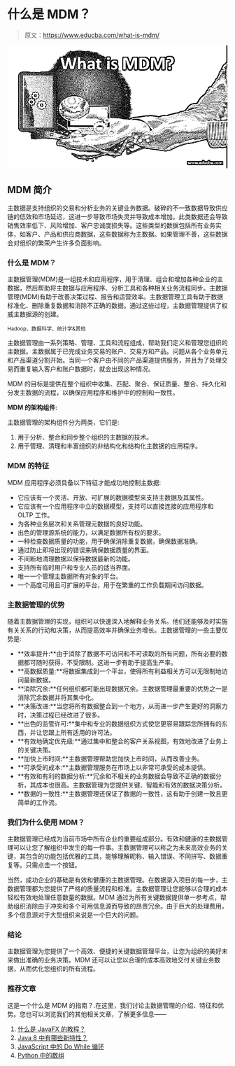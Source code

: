# 什么是 MDM？

> 原文：<https://www.educba.com/what-is-mdm/>

![What is MDM?](img/74826f4a9ced663f54e8bcbc880362ae.png)



## MDM 简介

主数据是支持组织的交易和分析业务的关键业务数据。破碎的不一致数据导致供应链的低效和市场延迟，这进一步导致市场失灵并导致成本增加。此类数据还会导致销售效率低下、风险增加、客户忠诚度损失等。这些类型的数据包括所有业务实体，如客户、产品和供应商数据，这些数据称为主数据。如果管理不善，这些数据会对组织的繁荣产生许多负面影响。

### 什么是 MDM？

主数据管理(MDM)是一组技术和应用程序，用于清理、组合和增加各种企业的主数据，然后帮助将主数据与应用程序、分析工具和各种相关业务流程同步。主数据管理(MDM)有助于改善决策过程、报告和运营效率。主数据管理工具有助于数据标准化、删除重复数据和消除不正确的数据。通过这些过程，主数据管理提供了权威主数据源的创建。

<small>Hadoop、数据科学、统计学&其他</small>

主数据管理由一系列策略、管理、工具和流程组成，帮助我们定义和管理您组织的主数据。主数据属于已完成业务交易的账户、交易方和产品。问题从各个业务单元和产品渠道分割开始。当同一个客户由不同的产品渠道提供服务，并且为了处理交易而重复输入客户和账户数据时，就会出现这种情况。

MDM 的目标是提供在整个组织中收集、匹配、聚合、保证质量、整合、持久化和分发主数据的流程，以确保应用程序和维护中的控制和一致性。

**MDM 的架构组件:**

主数据管理的架构组件分为两类，它们是:

1.  用于分析、整合和同步整个组织的主数据的技术。
2.  用于管理、清理和丰富组织的非结构化和结构化主数据的应用程序。

### MDM 的特征

MDM 应用程序必须具备以下特征才能成功地控制主数据:

*   它应该有一个灵活、开放、可扩展的数据模型来支持主数据及其属性。
*   它应该有一个应用程序中立的数据模型，支持可以直接连接的应用程序和 OLTP 工作。
*   为各种业务层次和关系管理元数据的良好功能。
*   出色的管理源系统的能力，以满足数据所有权的要求。
*   一种检查数据质量的功能，用于确保消除重复数据，确保数据准确。
*   通过防止即将出现的错误来确保数据质量的界面。
*   不间断地清理数据以保持数据最新的功能。
*   支持所有临时用户和专业人员的适当界面。
*   唯一一个管理主数据所有对象的平台。
*   一个高度可用且可扩展的平台，用于在繁重的工作负载期间访问数据。

### 主数据管理的优势

随着主数据管理的实现，组织可以快速深入地解释业务关系。他们还能够及时实施有关关系的行动和决策，从而提高效率并确保业务增长。主数据管理的一些主要优势是:

*   **效率提升:**由于消除了数据不可访问和不可读取的所有问题，所有必要的数据都可随时获得，不受限制。这进一步有助于提高生产率。
*   **高数据质量:**将数据集成到一个平台，使得所有利益相关方可以无限制地访问最新数据。
*   **消除冗余:**任何组织都可能出现数据冗余。主数据管理最重要的优势之一是消除冗余数据并将其集中化。
*   **决策改进:**当您将所有数据整合到一个地方，从而进一步产生更好的洞察力时，决策过程已经改进了很多。
*   **出色的监管许可:**集中和专业的数据组织方式使您更容易跟踪您所拥有的东西，并让您跟上所有适用的许可法。
*   **有效地确定优先级:**通过集中和整合的客户关系视图，有效地改进了业务上的关键决策。
*   **加快上市时间:**主数据管理帮助您加快上市时间，从而改善业务。
*   **可承受的成本:**主数据管理服务在市场上以非常可承受的成本提供。
*   **有效和有利的数据分析:**冗余和不相关的业务数据会导致不正确的数据分析，其成本也很高。主数据管理为您提供关键、智能和有效的数据决策分析。
*   **数据的一致性:**主数据管理还保证了数据的一致性，这有助于创建一致且更简单的工作流。

### 我们为什么使用 MDM？

主数据管理已经成为当前市场中所有企业的重要组成部分。有效和健康的主数据管理可以让您了解组织中发生的每一件事。主数据管理可以称之为未来高效业务的关键，其包含的功能包括优雅的工具，能够理解昵称、输入错误、不同拼写、数据重复等。只需点击一个按钮。

当然，成功企业的基础是有效和健康的主数据管理。在数据录入项目的每一步，主数据管理都为您提供了严格的质量流程和标准。主数据管理让您能够以合理的成本轻松有效地处理任意数量的数据。MDM 通过为所有关键数据提供单一参考点，帮助组织消除由于冲突和多个可用信息源而导致的昂贵冗余。由于巨大的处理费用，多个信息源对于大型组织来说是一个巨大的问题。

### 结论

主数据管理为您提供了一个高效、便捷的关键数据管理平台，让您为组织的美好未来做出准确的业务决策。MDM 还可以让您以合理的成本高效地交付关键业务数据，从而优化您组织的所有流程。

### 推荐文章

这是一个什么是 MDM 的指南？.在这里，我们讨论主数据管理的介绍、特征和优势。您也可以浏览我们的其他相关文章，了解更多信息——

1.  [什么是 JavaFX 的教程？](https://www.educba.com/what-is-javafx/)
2.  [Java 8 中有哪些新特性？](https://www.educba.com/whats-new-in-java-8/)
3.  [JavaScript 中的 Do While 循环](https://www.educba.com/do-while-loop-in-javascript/)
4.  [Python 中的数组](https://www.educba.com/arrays-in-python/)






